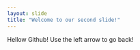 ```yaml
---
layout: slide
title: "Welcome to our second slide!"
---
```

Hellow Github!
Use the left arrow to go back!
